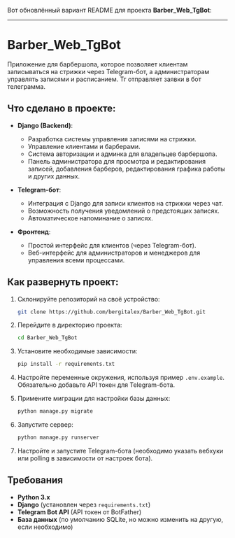 Вот обновлённый вариант README для проекта **Barber_Web_TgBot**:

---

# Barber_Web_TgBot

Приложение для барбершопа, которое позволяет клиентам записываться на стрижки через Telegram-бот, а администраторам управлять записями и расписанием. Тг отправляет заявки в бот телеграмма.

## Что сделано в проекте:

- **Django (Backend)**:
  - Разработка системы управления записями на стрижки.
  - Управление клиентами и барберами.
  - Система авторизации и админка для владельцев барбершопа.
  - Панель администратора для просмотра и редактирования записей, добавления барберов, редактирования графика работы и других данных.

- **Telegram-бот**:
  - Интеграция с Django для записи клиентов на стрижки через чат.
  - Возможность получения уведомлений о предстоящих записях.
  - Автоматическое напоминание о записях.

- **Фронтенд**:
  - Простой интерфейс для клиентов (через Telegram-бот).
  - Веб-интерфейс для администраторов и менеджеров для управления всеми процессами.

## Как развернуть проект:

1. Склонируйте репозиторий на своё устройство:
   ```bash
   git clone https://github.com/bergitalex/Barber_Web_TgBot.git
   ```

2. Перейдите в директорию проекта:
   ```bash
   cd Barber_Web_TgBot
   ```

3. Установите необходимые зависимости:
   ```bash
   pip install -r requirements.txt
   ```

4. Настройте переменные окружения, используя пример `.env.example`. Обязательно добавьте API токен для Telegram-бота.

5. Примените миграции для настройки базы данных:
   ```bash
   python manage.py migrate
   ```

6. Запустите сервер:
   ```bash
   python manage.py runserver
   ```

7. Настройте и запустите Telegram-бота (необходимо указать вебхуки или polling в зависимости от настроек бота).

## Требования

- **Python 3.x**
- **Django** (установлен через `requirements.txt`)
- **Telegram Bot API** (API токен от BotFather)
- **База данных** (по умолчанию SQLite, но можно изменить на другую, если необходимо)
